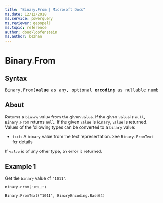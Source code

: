 ```yaml
---
title: "Binary.From | Microsoft Docs"
ms.date: 12/12/2018
ms.service: powerquery
ms.reviewer: gepopell
ms.topic: reference
author: dougklopfenstein
ms.author: bezhan
---
```

# Binary.From

## Syntax  

<pre>
Binary.From(<b>value</b> as any, optional <b>encoding</b> as nullable number) as nullable binary
</pre>

## About
Returns a `binary` value from the given `value`. If the given `value` is `null`, `Binary.From` returns `null`. If the given `value` is `binary`, `value` is returned. Values of the following types can be converted to a `binary` value: <ul> <li>`text`: A `binary` value from the text representation. See `Binary.FromText` for details.</li> </ul> If `value` is of any other type, an error is returned.

## Example 1
Get the `binary` value of `"1011"`.

```powerquery-m
Binary.From("1011")
```

`Binary.FromText("1011", BinaryEncoding.Base64)`